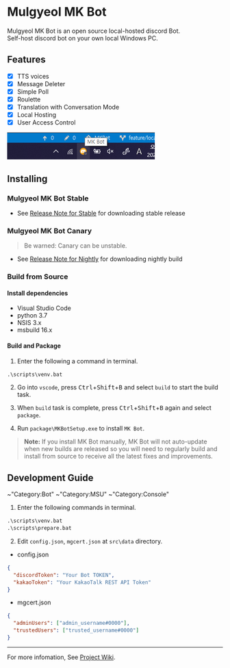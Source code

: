 # Mulgyeol MK Bot

Mulgyeol MK Bot is an open source local-hosted discord Bot.  
Self-host discord bot on your own local Windows PC.

## Features

- [x] TTS voices
- [x] Message Deleter
- [x] Simple Poll
- [x] Roulette
- [x] Translation with Conversation Mode
- [x] Local Hosting
- [x] User Access Control

![docs/preview.png](docs/preview.png)

## Installing

### Mulgyeol MK Bot Stable
* See [Release Note for Stable](https://github.com/mgylabs/mulgyeol-mkbot/releases/latest) for downloading stable release

### Mulgyeol MK Bot Canary
> Be warned: Canary can be unstable.
* See [Release Note for Nightly](https://github.com/mgylabs/mulgyeol-mkbot/releases/tag/canary) for downloading nightly build

### Build from Source
#### Install dependencies
* Visual Studio Code
* python 3.7
* NSIS 3.x
* msbuild 16.x

#### Build and Package
1. Enter the following a command in terminal.
```bat
.\scripts\venv.bat
```

2. Go into `vscode`, press <kbd>Ctrl</kbd>+<kbd>Shift</kbd>+<kbd>B</kbd> and select `build` to start the build task.

3. When `build` task is complete, press <kbd>Ctrl</kbd>+<kbd>Shift</kbd>+<kbd>B</kbd> again and select `package`.

4. Run `package\MKBotSetup.exe` to install `MK Bot`.

> **Note:** If you install MK Bot manually, MK Bot will not auto-update when new builds are released so you will need to regularly build and install from source to receive all the latest fixes and improvements.

## Development Guide

~"Category:Bot" ~"Category:MSU" ~"Category:Console"

1. Enter the following commands in terminal.

```bat
.\scripts\venv.bat
.\scripts\prepare.bat
```

2. Edit `config.json`, `mgcert.json` at `src\data` directory.

- config.json

```json
{
  "discordToken": "Your Bot TOKEN",
  "kakaoToken": "Your KakaoTalk REST API Token"
}
```

- mgcert.json

```json
{
  "adminUsers": ["admin_username#0000"],
  "trustedUsers": ["trusted_username#0000"]
}
```

---

For more infomation, See [Project Wiki](https://github.com/mgylabs/mulgyeol-mkbot/wiki/How-to-Contribute).
